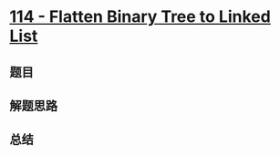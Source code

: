 # [114 - Flatten Binary Tree to Linked List](https://leetcode.com/problems/flatten-binary-tree-to-linked-list/)

## 题目


## 解题思路


## 总结


